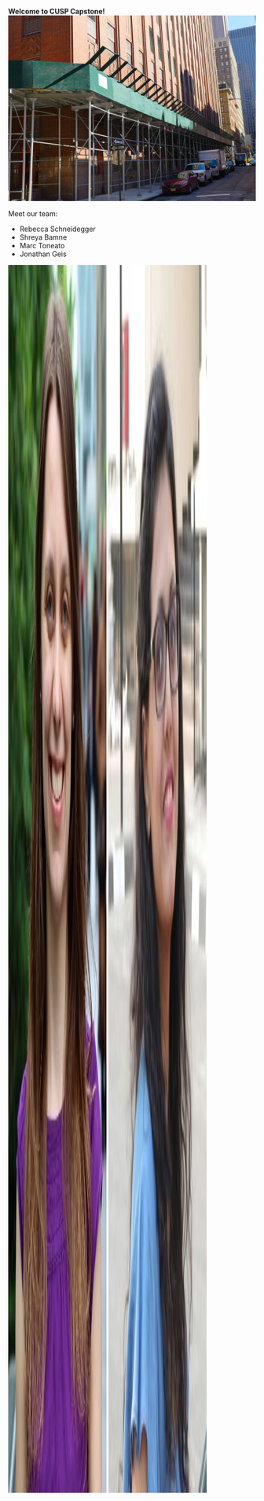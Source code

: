 <!--<h1 style="color: black; padding-left: 40px"> <b> Sidewalk Bridges - The Unregulated Eyesore </b> </h1>


<img src="img/swb.jpg" height=500px width=500px alt="My image"/>

<div style="font-weight: bold; font-size: 20px; font face: verdana; color: black; border:thin Black; border-style : dashed;
 line-height: 30px; padding-top: 6px; padding-left: 6px; padding-bottom: 6px; padding-right: 6px;" align=center>

About the project

</div>

<div style=" font-weight: bold; font-size: 20px; font face: verdana; color: black; border:thin Black; border-style : dashed;
 line-height: 30px; padding-top: 6px; padding-left: 6px; padding-bottom: 6px; padding-right: 6px;" align=left>
    Since 1980, buildings over six stories in New York are required to undergo a facade inspection every five years, which requires sidewalk sheds be constructed.
    While these sheds are supposed to be temporary structures, evidence suggests that many of these sidewalk sheds remain up for years.
    Local media outlets and politicians commonly comment on the negative impacts these sheds have on the local community. This research will quantify these claims to understand how these long-term sheds may have adverse effects on quality of life metrics. The project will use geocoded data to compare how city blocks change in these areas when a sidewalk bridge is installed.
    The project will provide policy recommendations, as well as visualizations and tools that quantify the issue.
</div>

<div style=" font-weight: bold; font-size: 20px; font face: verdana; color: black; border:thin Black; border-style : dashed;
 line-height: 30px; padding-top: 6px; padding-left: 6px; padding-bottom: 6px; padding-right: 6px;" align=center>
    <a href="http://output.jsbin.com/ficepeq/1"><button style="font-weight: bold; font-size: 20px; font face: verdana;"> View Maps</button></a>
    ![alt text](https://github.com/ssb10/Sidewalks_capstone/blob/master/docs/img/swb.jpg)
</div> -->

 <b> Welcome to CUSP Capstone! </b>
  ![alt text](img/swb.jpg)
  
 Meet our team:

 * Rebecca Schneidegger
 * Shreya Bamne
 * Marc Toneato
 * Jonathan Geis    
 
 <img src="img/rebecca.jpg" height="2500" width="200">
 <img src="img/shreya.jpg"  height="2500" width="200">

